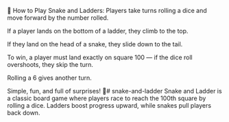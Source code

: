 🐍 How to Play Snake and Ladders:
Players take turns rolling a dice and move forward by the number rolled.

If a player lands on the bottom of a ladder, they climb to the top.

If they land on the head of a snake, they slide down to the tail.

To win, a player must land exactly on square 100 — if the dice roll overshoots, they skip the turn.

Rolling a 6 gives another turn.

Simple, fun, and full of surprises! 🎲# snake-and-ladder
Snake and Ladder is a classic board game where players race to reach the 100th square by rolling a dice. Ladders boost progress upward, while snakes pull players back down.
